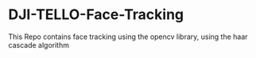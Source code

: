 # DJI-TELLO-Face-Tracking
This Repo contains face tracking using the opencv library, using the haar cascade algorithm   
